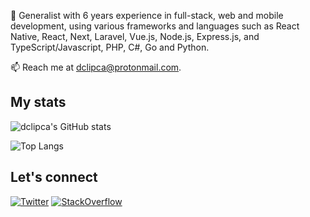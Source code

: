 💬 Generalist with 6 years experience in full-stack, web and mobile development, using various frameworks and languages such as React Native, React, Next, Laravel, Vue.js, Node.js, Express.js, and TypeScript/Javascript, PHP, C#, Go and Python.  

📫 Reach me at dclipca@protonmail.com.

## My stats

![dclipca's GitHub stats](https://github-readme-stats.vercel.app/api?username=dclipca&show_icons=true&theme=dark)

![Top Langs](https://github-readme-stats.vercel.app/api/top-langs/?username=dclipca&layout=compact&theme=dark)

## Let's connect

[![Twitter](https://img.shields.io/twitter/follow/danclipca?style=social)](https://twitter.com/danclipca)
[![StackOverflow](https://img.shields.io/badge/StackOverflow-Dan%20Clipca-orange?style=flat-square&logo=stackoverflow)](https://stackoverflow.com/users/11356638/dclipca)
